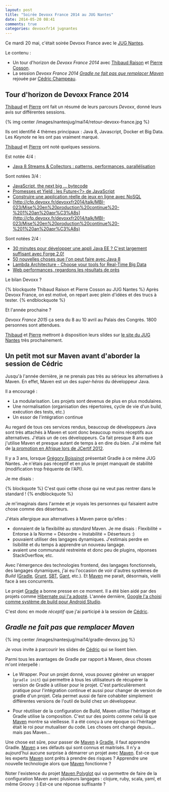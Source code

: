 ```yaml
---
layout: post
title: "Soirée Devoxx France 2014 au JUG Nantes"
date: 2014-05-20 08:41
comments: true
categories: devoxxfr14 jugnantes
---
```


Ce mardi 20 mai, c'était soirée Devoxx France avec le [JUG Nantes](http://nantesjug.org/#/).

Le contenu :

* Un tour d'horizon de _Devoxx France 2014_ avec [Thibaud Raison](http://nantesjug.org/#/speakers/thibaud_raison) et [Pierre Cosson](http://nantesjug.org/#/speakers/pierre_cosson).
* La session _Devoxx France 2014_ [_Gradle ne fait pas que remplacer Maven_](http://cfp.devoxx.fr/devoxxfr2014/talk/UGD-950/Gradle%20ne%20fait%20pas%20que%20remplacer%20Maven) rejouée par [Cédric Champeau](https://twitter.com/CedricChampeau). 

## Tour d'horizon de Devoxx France 2014
[Thibaud](http://nantesjug.org/#/speakers/thibaud_raison) et [Pierre](http://nantesjug.org/#/speakers/pierre_cosson) ont fait un résumé de leurs parcours _Devoxx_, donné leurs avis sur différentes sessions.

{% img center /images/nantesjug/mai14/retour-devoxx-france.jpg %}

Ils ont identifié 4 thèmes principaux : Java 8, Javascript, Docker et Big Data. Les _Keynote_ ne les ont pas vraiment marqué.

[Thibaud](http://nantesjug.org/#/speakers/thibaud_raison) et [Pierre](http://nantesjug.org/#/speakers/pierre_cosson) ont noté quelques sessions.

Est notée 4/4 :

* [Java 8 Streams & Collectors : patterns, performances, parallélisation](http://cfp.devoxx.fr/devoxxfr2014/talk/DNY-501/Java%208%20Streams%20&%20Collectors%20:%20patterns,%20performances,%20parall%C3%A9lisation)

Sont notées 3/4 :

* [JavaScript, the next big ... bytecode](http://cfp.devoxx.fr/devoxxfr2014/talk/DLD-453/JavaScript,%20the%20next%20big%20...%20bytecode)
* [Promesses et Yield : les Future<?> de JavaScript](http://cfp.devoxx.fr/devoxxfr2014/talk/ZSJ-347/Promesses%20et%20Yield%20:%20les%20Future%3C%3F%3E%20de%20JavaScript)
* [Construire une application réelle de jeux en ligne avec NoSQL](http://cfp.devoxx.fr/devoxxfr2014/talk/CDH-803/Construire%20une%20application%20r%C3%A9elle%20de%20jeux%20en%20ligne%20avec%20NoSQL)
* [http://cfp.devoxx.fr/devoxxfr2014/talk/MBI-023/Mise%20en%20production%20continue%20-%201%20an%20apr%C3%A8s](http://cfp.devoxx.fr/devoxxfr2014/talk/MBI-023/Mise%20en%20production%20continue%20-%201%20an%20apr%C3%A8s)

Sont notées 2/4 :

* [30 minutes pour développer une appli Java EE ? C'est largement suffisant avec Forge 2.0!](http://cfp.devoxx.fr/devoxxfr2014/talk/UGH-991/30%20minutes%20pour%20d%C3%A9velopper%20une%20appli%20Java%20EE%20%3F%20C%27est%20largement%20suffisant%20avec%20Forge%202.0!)
* [50 nouvelles choses que l'on peut faire avec Java 8](http://cfp.devoxx.fr/devoxxfr2014/talk/DWS-586/50%20nouvelles%20choses%20que%20l%27on%20peut%20faire%20avec%20Java%208)
* [Lambda Architecture - Choose your tools for Real-Time Big Data](http://cfp.devoxx.fr/devoxxfr2014/talk/WFL-752/Lambda%20Architecture%20-%20Choose%20your%20tools%20for%20Real-Time%20Big%20Data)
* [Web performances, regardons les résultats de près](http://cfp.devoxx.fr/devoxxfr2014/talk/TYU-863/Web%20performances,%20regardons%20les%20r%C3%A9sultats%20de%20pr%C3%A8s)

Le bilan Devoxx ? 

{% blockquote Thibaud Raison et Pierre Cosson au JUG Nantes %}
Après Devoxx France, on est motivé, on repart avec plein d'idées et des trucs à tester.
{% endblockquote %}

Et l'année prochaine ?

_Devoxx France 2015_ ça sera du 8 au 10 avril au Palais des Congrès. 1800 personnes sont attendues.

[Thibaud](http://nantesjug.org/#/speakers/thibaud_raison) et [Pierre](http://nantesjug.org/#/speakers/pierre_cosson) mettront à disposition leurs slides sur [le site du JUG Nantes](http://nantesjug.org/#/events/2014_05_20) très prochainement.

## Un petit mot sur Maven avant d'aborder la session de Cédric

Jusqu'à l'année dernière, je ne prenais pas très au sérieux les alternatives à Maven.
En effet, Maven est un des _super-héros_ du développeur Java.

Il a encouragé :

* La modularisation. Les projets sont devenus de plus en plus modulaires.
* Une normalisation (organisation des répertoires, cycle de vie d'un build, exécution des tests, etc.)
* Un essor de l'intégration continue

Au regard de tous ces services rendus, beaucoup de développeurs Java sont très attachés à Maven et sont donc beaucoup moins réceptifs aux alternatives.
J'étais un de ces développeurs.
Ca fait presque 8 ans que j'utilise Maven et presque autant de temps à en dire du bien.
J'ai même fait de [la promotion en Afrique lors de JCertif 2012](http://www.slideshare.net/RossiOddet/maven-par-la-pratique-14995676).

Il y a 3 ans, lorsque [Grégory Boissinot](https://twitter.com/gboissinot) présentait Gradle à ce même JUG Nantes.
Je n'étais pas réceptif et en plus le projet manquait de stabilité (modification trop fréquente de l'API).

Je me disais :

{% blockquote %}
C'est quoi cette chose qui ne veut pas rentrer dans le standard !
{% endblockquote %}

Je m'imaginais dans l'armée et je voyais les personnes qui faisaient autre chose comme des déserteurs.

J'étais allergique aux alternatives à Maven parce qu'elles :

* donnaient de la flexibilité au _standard_ Maven. Je me disais : Flexibilité = Entorse à la Norme = Désordre = Instabilité = Déserteurs :)
* pouvaient utiliser des langages dynamiques. J'estimais perdre en lisibilité et du temps à apprendre un nouveau langage.
* avaient une communauté restreinte et donc peu de plugins, réponses StackOverflow, etc.

Avec l'émergence des technologies frontend, des langages fonctionnels, des langages dynamiques, j'ai eu l'occasion de voir d'autres systèmes de _Build_ ([Gradle](http://www.gradle.org/), [Grunt](http://gruntjs.com/), [SBT](http://www.scala-sbt.org/), [Gant](http://gant.codehaus.org/), etc.).
Et [Maven](http://maven.apache.org/) me parait, désormais, vieilli face à ses concurrents.

Le projet [Gradle](http://www.gradle.org/) a bonne presse en ce moment.
Il a été bien aidé par des projets comme [Hibernate qui l'a adopté](https://community.jboss.org/wiki/Gradlewhy?_sscc=t).
L'année dernière, [Google l'a choisi comme système de build pour Android Studio](http://www.infoworld.com/t/development-tools/google-positions-gradle-the-build-system-of-choice-android-218852).

C'est donc en mode _réceptif_ que j'ai participé à la session de [Cédric](https://twitter.com/CedricChampeau).

## _Gradle ne fait pas que remplacer Maven_

{% img center /images/nantesjug/mai14/gradle-devoxx.jpg %}

Je vous invite à parcourir les slides de [Cédric](https://twitter.com/CedricChampeau) qui se lisent bien.

<script async class="speakerdeck-embed" data-id="846b09f0a93a0131565b426f673016e8" data-ratio="1.77777777777778" src="//speakerdeck.com/assets/embed.js"></script>

Parmi tous les avantages de Gradle par rapport à Maven, deux choses m'ont interpellé :

* Le Wrapper. Pour un projet donné, vous pouvez générer un wrapper (`gradle init`) qui permettre à tous les utilisateurs de récupérer la version de Gradle à utiliser pour le projet. 
C'est particulièrement pratique pour l'intégration continue et aussi pour changer de version de gradle d'un projet.
Cela permet aussi de faire cohabiter simplement différentes versions de l'outil de build chez un développeur.

* Pour réutiliser de la configuration de Build, Maven utilise l'héritage et Gradle utilise la composition.
C'est sur des points comme celui là que [Maven](http://maven.apache.org/) montre sa vieillesse.
Il a été conçu à une époque où l'héritage était le roi pour mutualiser du code. Les choses ont changé depuis... mais pas Maven...

Une chose est sûre, pour passer de [Maven](http://maven.apache.org/) à [Gradle](http://www.gradle.org/), il faut apprendre Gradle.
[Maven](http://maven.apache.org/) a ses défauts qui sont connus et maitrisés.
Il n'y a aujourd'hui aucune surprise à démarrer un projet avec [Maven](http://maven.apache.org/).
Est-ce que les experts [Maven](http://maven.apache.org/) sont prêts à prendre des risques ? Apprendre une nouvelle technologie alors que [Maven](http://maven.apache.org/) fonctionne ?

Noter l'existence du projet [Maven Polyglot](https://github.com/takari/maven-polyglot) qui va permettre de faire de la configuration Maven avec plusieurs langages : clojure, ruby, scala, yaml, et même Groovy :)
Est-ce une réponse suffisante ?
